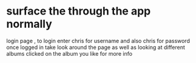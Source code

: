 # surface the through the app normally 
login page , to login enter chris for username and also chris for password 
once logged in take look around the page as well as looking at different albums 
clicked on the album you like for more info
